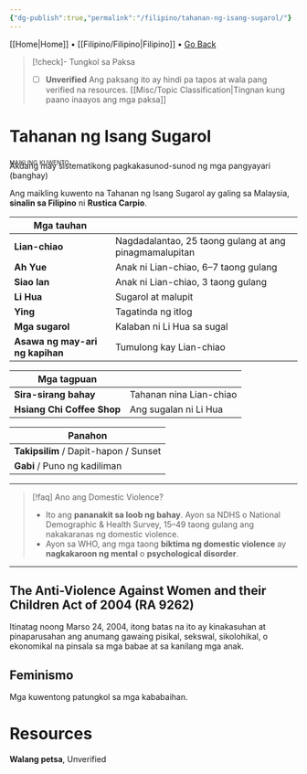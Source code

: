 ```yaml
---
{"dg-publish":true,"permalink":"/filipino/tahanan-ng-isang-sugarol/"}
---
```



[[Home\|Home]] • [[Filipino/Filipino\|Filipino]] • <a href="javascript:history.back()">Go Back</a>

>[!check]- Tungkol sa Paksa
>- [ ] **Unverified**
>Ang paksang ito ay hindi pa tapos at wala pang verified na resources.
>[[Misc/Topic Classification\|Tingnan kung paano inaayos ang mga paksa]]

# Tahanan ng Isang Sugarol

<div style="font-variant: small-caps; margin-bottom: -24px;">maikling kuwento</div>

Akdang may sistematikong pagkakasunod-sunod ng mga pangyayari (banghay)

Ang maikling kuwento na Tahanan ng Isang Sugarol ay galing sa Malaysia, **sinalin sa Filipino** ni **Rustica Carpio**.

| Mga tauhan                      |                                                        |
| ------------------------------- | ------------------------------------------------------ |
| **Lian-chiao**                  | Nagdadalantao, 25 taong gulang at ang pinagmamalupitan |
| **Ah Yue**                      | Anak ni Lian-chiao, 6–7 taong gulang                   |
| **Siao  lan**                   | Anak ni Lian-chiao, 3 taong gulang                     |
| **Li Hua**                      | Sugarol at malupit                                     |
| **Ying**                        | Tagatinda ng itlog                                     |
| **Mga sugarol**                 | Kalaban ni Li Hua sa sugal                             |
| **Asawa ng may-ari ng kapihan** | Tumulong kay Lian-chiao                                |

| Mga tagpuan                |                         |
| -------------------------- | ----------------------- |
| **Sira-sirang bahay**      | Tahanan nina Lian-chiao |
| **Hsiang Chi Coffee Shop** | Ang sugalan ni Li Hua   |

| Panahon                               |
| ------------------------------------- |
| **Takipsilim** / Dapit-hapon / Sunset |
| **Gabi** / Puno ng kadiliman          |
***

>[!faq] Ano ang Domestic Violence?
>- Ito ang **pananakit sa loob ng bahay**. Ayon sa NDHS o National Demographic & Health Survey, 15–49 taong gulang ang nakakaranas ng domestic violence.
>- Ayon sa WHO, ang mga taong **biktima ng domestic violence** ay **nagkakaroon ng mental** o **psychological disorder**.

***
## The Anti-Violence Against Women and their Children Act of 2004 (RA 9262)
Itinatag noong Marso 24, 2004, itong batas na ito ay kinakasuhan at pinaparusahan ang anumang gawaing pisikal, sekswal, sikolohikal, o ekonomikal na pinsala sa mga babae at sa kanilang mga anak.

## Feminismo
Mga kuwentong patungkol sa mga kababaihan.

# Resources
**Walang petsa**, Unverified

